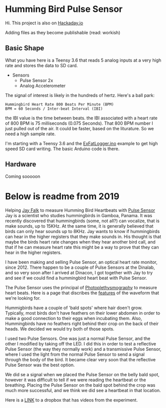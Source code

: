 # Humming Bird Pulse Sensor

Hi.
This project is also on [Hackaday.io](https://hackaday.io/project/184261-hummingbird-heartbeats)

Adding files as they become publishable (read: workish)

## Basic Shape
What you have here is a Teensy 3.6 that reads 5 analog inputs at a very high rate and stores the data to SD card. 

-	Sensors
	- Pulse Sensor 2x
	- Analog Accelerometer

The signal of interest is likely in the hundreds of hertz. Here's a ball park:

	Hummingbird Heart Rate 800 Beats Per Minute (BPM)
	BPM = 60 Seconds / Inter-beat Interval (IBI)

the IBI value is the time between beats. the IBI associated with a heart rate of 800 BPM is 75 milliseconds (0.075 Seconds). That 800 BPM number I just pulled out of the air. It could be faster, based on the liturature. So we need a high sample rate. 

I'm starting with a Teensy 3.6 and the [ExFatLogger.ino](https://github.com/greiman/SdFat/tree/master/examples/ExFatLogger) example to get high speed SD card writing. The basic Arduino code is there.

## Hardware
Coming sooooon 	


# Below is readme from 2019

Helping [Jay Falk](https://www.birdmorph.com/) to measure Humming Bird Heartbeats with [Pulse Sensor](www.pulsesensor.com)
Jay is a scientist who studies hummingbirds in Gamboa, Panama. It was recently discovered that hummingbirds (some, not all?) can vocalize, that is make sounds, up to 15KHz. At the same time, it is generally believed that birds can only hear sounds up to 8KHz. Jay wants to know if hummingbirds can hear in the higher registers that they make sounds in. His thought is that maybe the birds heart rate changes when they hear another bird call, and that if he can measure heart rate this might be a way to prove that they can hear in the higher registers.

I have been making and selling Pulse Sensor, an optical heart rate monitor, since 2012. There happen to be a couple of Pulse Sensors at the Dinalab, and so very soon after I arrived at Dinacon, I got together with Jay to try and see if we could find a hummingbird heart beat with Pulse Sensor. 

The Pulse Sensor uses the principal of [Photoplethysmography](https://en.wikipedia.org/wiki/Photoplethysmogram) to measure heart beats. Here is a page that discribes the [features](https://www.researchgate.net/figure/A-typical-waveform-of-the-PPG-and-its-characteristic-parameters-whereas-the-amplitude-of_fig9_230587653) of the waveform that we're looking for.

Hummigbirds have a couple of 'bald spots' where hair doen't grow. Typically, most birds don't have feathers on their lower abdomen in order to make a good connection to their eggs when incubating them. Also, Hummingbirds have no feathers right behind their crop on the back of their heads. We decided we would try both of those spots.

I used two Pulse Sensors. One was just a normal Pulse Sensor, and the other I modified by taking off the LED. I did this in order to test a reflective Pulse Sensor (the way they normally work) and a transmissive Pulse Sensor, where I used the light from the normal Pulse Sensor to send a signal through the body of the bird. It became clear very soon that the reflective Pulse Sensor was the best option.

We did se a signal when we placed the Pulse Sensor on the belly bald spot, however it was difficult to tell if we were reading the heartbeat or the breathing. Placing the Pulse Sensor on the bald spot behind the crop was much more successful, and we think we did see a heartbeat in that location.

Here is a [LINK](https://www.dropbox.com/sh/dgatqx7pgcjl1rp/AABGw35ZrMt65FjiA4dyHX-6a?dl=0) to a dropbox that has videos from the experiment.
